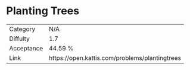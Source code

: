 # Planting Trees

<table>
    <tr>
        <td>Category</td>
        <td>N/A</td>
    </tr>
    <tr>
        <td>Diffulty</td>
        <td>1.7</td>
    </tr>
    <tr>
        <td>Acceptance</td>
        <td>44.59 %</td>
    </tr>
    <tr>
        <td>Link</td>
        <td>https://open.kattis.com/problems/plantingtrees</td>
    </tr>
</table>